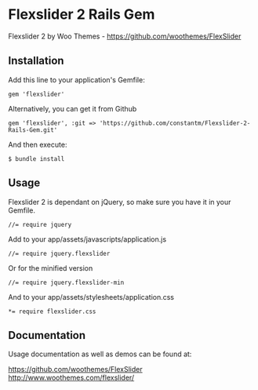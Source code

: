 # Flexslider 2 Rails Gem

Flexslider 2 by Woo Themes - https://github.com/woothemes/FlexSlider

## Installation

Add this line to your application's Gemfile:

    gem 'flexslider'

Alternatively, you can get it from Github

	gem 'flexslider', :git => 'https://github.com/constantm/Flexslider-2-Rails-Gem.git'

And then execute:

    $ bundle install

## Usage

Flexslider 2 is dependant on jQuery, so make sure you have it in your Gemfile.

    //= require jquery

Add to your app/assets/javascripts/application.js

    //= require jquery.flexslider

Or for the minified version

    //= require jquery.flexslider-min

And to your app/assets/stylesheets/application.css

    *= require flexslider.css

## Documentation

Usage documentation as well as demos can be found at:

https://github.com/woothemes/FlexSlider
http://www.woothemes.com/flexslider/
